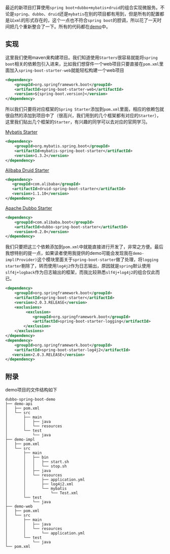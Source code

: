 最近的新项目打算使用`spring boot+dubbo+mybatis+druid`的组合实现微服务。不论是`spring`、`dubbo`、`druid`还是`mybatis`在别的项目都有用到，但是所有的配置都是以`xml`的形式存在的，这个一点也不符合`spring boot`的腔调，所以花了一天时间把几个重新整合了一下。所有的代码都在[demo](https://github.com/eric3zhao/dubbo-spring-boot-demo)中。

## 实现

这里我们使用maven来构建项目。我们知道使用`Starters`很容易就能将`spring boot`相关的依赖包引入进来，比如我们想穿件一个web项目只要直接在`pom.xml`里面加入`spring-boot-starter-web`就能轻松构建一个web项目

```xml
<dependency>
	<groupId>org.springframework.boot</groupId>
	<artifactId>spring-boot-starter-web</artifactId>
	<version>${spring-boot.version}</version>
</dependency>
```

所以我们只要将对应框架的`Spring Starter`添加到`pom.xml`里面，相应的依赖包就很自然的添加到项目中了（很高兴，我们用到的几个框架都有对应的`Starter`），这里我们贴出几个框架的`Starter`，有兴趣的同学可以去对应的官网学习。

[Mybatis Starter](http://www.mybatis.org/spring-boot-starter/mybatis-spring-boot-autoconfigure/index.html)

```xml
<dependency>
    <groupId>org.mybatis.spring.boot</groupId>
    <artifactId>mybatis-spring-boot-starter</artifactId>
    <version>1.3.2</version>
</dependency>
```

[Alibaba Druid Starter](https://github.com/alibaba/druid/tree/master/druid-spring-boot-starter)

```xml
<dependency>
   <groupId>com.alibaba</groupId>
   <artifactId>druid-spring-boot-starter</artifactId>
   <version>1.1.10</version>
</dependency>
```

[Apache Dubbo Starter](https://github.com/apache/incubator-dubbo-spring-boot-project)

```xml
<dependency>
    <groupId>com.alibaba.boot</groupId>
    <artifactId>dubbo-spring-boot-starter</artifactId>
    <version>0.2.0</version>
</dependency>
```
我们只要把这三个依赖添加到`pom.xml`中就能直接进行开发了，非常之方便。最后我想特别的提一点，如果读者使用我提供的demo可能会发现我在`demo-impl(Provider)`这个模块里面关于`spring-boot-starter`做了处理，将`logging starter`剔除了，转而使用`log4j2`作为日志输出，原因就是`spring`默认使用`slf4j+logback`作为日志输出的框架，而我比较熟悉`slf4j+log4j2`的组合仅此而已。

```xml
<dependency>
    <groupId>org.springframework.boot</groupId>
    <artifactId>spring-boot-starter</artifactId>
    <version>2.0.3.RELEASE</version>
    <exclusions>
         <exclusion>
            <groupId>org.springframework.boot</groupId>
            <artifactId>spring-boot-starter-logging</artifactId>
        </exclusion>
    </exclusions>
</dependency>
<dependency>
	<groupId>org.springframework.boot</groupId>
	<artifactId>spring-boot-starter-log4j2</artifactId>
   <version>2.0.3.RELEASE</version>
</dependency>
```

## 附录

demo项目的文件结构如下

```
dubbo-spring-boot-demo
├── demo-api
│   ├── pom.xml
│   └── src
│       ├── main
│       │   ├── java
│       │   └── resources
│       └── test
│           └── java
├── demo-impl
│   ├── pom.xml
│   └── src
│       ├── main
│       │   ├── bin
│       │   │   ├── start.sh
│       │   │   └── stop.sh
│       │   ├── java
│       │   └── resources
│       │       ├── application.yml
│       │       ├── log4j2.xml
│       │       └── mybatis
│       │           └── Test.xml
│       └── test
│           └── java
├── demo-web
│   ├── pom.xml
│   └── src
│       ├── main
│       │   ├── java
│       │   └── resources
│       │       └── application.yml
│       └── test
│           └── java
└── pom.xml
```
